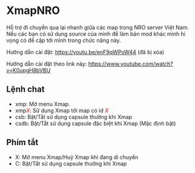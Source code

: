 # XmapNRO
Hỗ trợ đi chuyển qua lại nhanh giữa các map trong NRO server Việt Nam.
Nếu các bạn có sử dụng source của mình để làm bản mod khác mình hi vọng có đề cập tới mình trong chức năng này.

Hướng dẫn cài đặt: https://youtu.be/enF9qWPoW44 (đã bị xóa)

Hướng dẫn cài đặt theo link này: https://www.youtube.com/watch?v=K0upgH8bVBU


## Lệnh chat
- xmp: Mở menu Xmap.
- xmp<span style="color:red">*X*</span>: Sử dụng Xmap tới map có id <span style="color:red">*X*</span>
- csb: Bật/Tắt sử dụng capsule thường khi Xmap
- csdb: Bật/Tắt sử dụng capsule đặc biệt khi Xmap (Mặc định bật)

## Phím tắt
- X: Mở menu Xmap/Huỷ Xmap khi đang di chuyển
- C: Bật/Tắt sử dụng capsule thường khi Xmap
